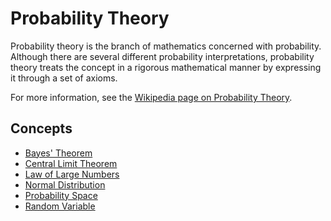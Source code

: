 # Probability Theory

Probability theory is the branch of mathematics concerned with probability. Although there are several different probability interpretations, probability theory treats the concept in a rigorous mathematical manner by expressing it through a set of axioms.

For more information, see the [Wikipedia page on Probability Theory](https://en.wikipedia.org/wiki/Probability_theory).

## Concepts

- [Bayes' Theorem](./bayes_theorem.md)
- [Central Limit Theorem](./central_limit_theorem.md)
- [Law of Large Numbers](./law_of_large_numbers.md)
- [Normal Distribution](./normal_distribution.md)
- [Probability Space](./probability_space.md)
- [Random Variable](./random_variable.md)
